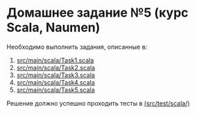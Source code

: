 # Домашнее задание №5 (курс Scala, Naumen)

Необходимо выполнить задания, описанные в:
1. <a href='https://github.com/naumen-student/-naumen.scala.course.2024.autumn/tree/master/homeworks/homework_5/src/main/scala'>src/main/scala/Task1.scala</a>
2. <a href='https://github.com/naumen-student/-naumen.scala.course.2024.autumn/tree/master/homeworks/homework_5/src/main/scala'>src/main/scala/Task2.scala</a>
3. <a href='https://github.com/naumen-student/-naumen.scala.course.2024.autumn/tree/master/homeworks/homework_5/src/main/scala'>src/main/scala/Task3.scala</a>
4. <a href='https://github.com/naumen-student/-naumen.scala.course.2024.autumn/tree/master/homeworks/homework_5/src/main/scala'>src/main/scala/Task4.scala</a>
5. <a href='https://github.com/naumen-student/-naumen.scala.course.2024.autumn/tree/master/homeworks/homework_5/src/main/scala'>src/main/scala/Task5.scala</a>

Решение должно успешно проходить тесты в <a href='https://github.com/naumen-student/-naumen.scala.course.2024.autumn/tree/master/homeworks/homework_5/src/test/scala'>(src/test/scala/)</a> 


